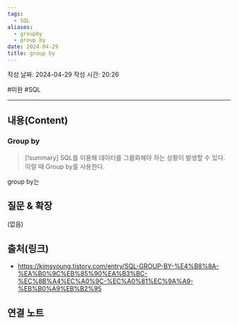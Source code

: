 ```yaml
---
tags:
  - SQL
aliases:
  - groupby
  - group by
date: 2024-04-29
title: group by
---
```

작성 날짜: 2024-04-29
작성 시간: 20:26

#미완 #SQL 

----
## 내용(Content)

### Group by

>[!summary]
>SQL를 이용해 데이터를 그룹화해야 하는 상황이 발생할 수 있다. 이럴 때 Group by를 사용한다.

group by는 

## 질문 & 확장

(없음)

## 출처(링크)

- https://kimsyoung.tistory.com/entry/SQL-GROUP-BY-%E4%B8%8A-%EA%B0%9C%EB%85%90%EA%B3%BC-%EC%8B%A4%EC%A0%9C-%EC%A0%81%EC%9A%A9-%EB%B0%A9%EB%B2%95

## 연결 노트










